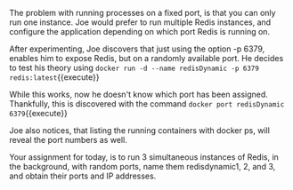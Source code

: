 The problem with running processes on a fixed port, is that you can only 
run one instance. Joe would prefer to run multiple Redis instances, and 
configure the application depending on which port Redis is running on.

After experimenting, Joe discovers that just using the option -p 6379, 
enables him to expose Redis, but on a randomly available port. 
He decides to test his theory using `docker run -d --name redisDynamic -p 6379 redis:latest`{{execute}}

While this works, now he doesn't know which port has been assigned. 
Thankfully, this is discovered with the command `docker port redisDynamic 6379`{{execute}}

Joe also notices, that listing the running containers with docker ps, 
will reveal the port numbers as well.

Your assignment for today, is to run 3 simultaneous instances of Redis, 
in the background, with random ports, name them redisdynamic1, 2, and 3, 
and obtain their ports and IP addresses.
